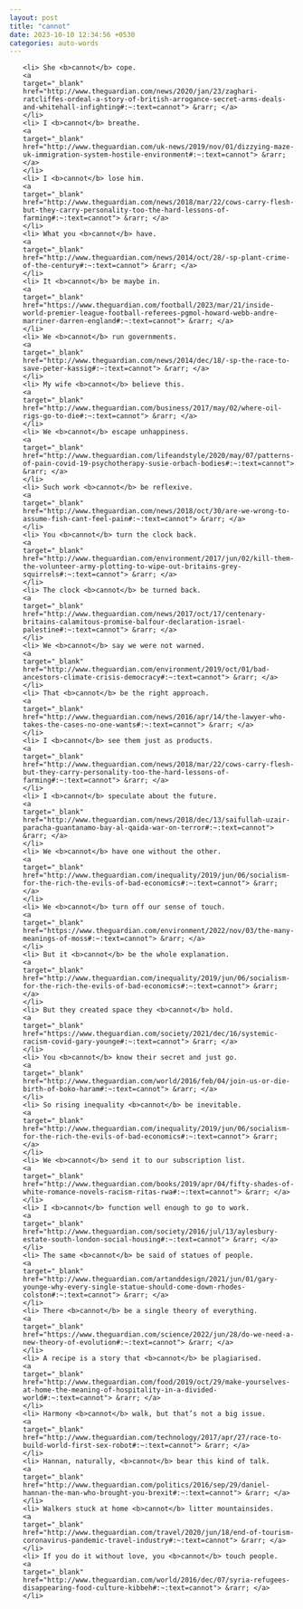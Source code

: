 ```yaml
---
layout: post
title: "cannot"
date: 2023-10-10 12:34:56 +0530
categories: auto-words
---
```

<ol>

    <li> She <b>cannot</b> cope.
    <a 
    target="_blank" 
    href="http://www.theguardian.com/news/2020/jan/23/zaghari-ratcliffes-ordeal-a-story-of-british-arrogance-secret-arms-deals-and-whitehall-infighting#:~:text=cannot"> &rarr; </a>
    </li>
    <li> I <b>cannot</b> breathe.
    <a 
    target="_blank" 
    href="http://www.theguardian.com/uk-news/2019/nov/01/dizzying-maze-uk-immigration-system-hostile-environment#:~:text=cannot"> &rarr; </a>
    </li>
    <li> I <b>cannot</b> lose him.
    <a 
    target="_blank" 
    href="http://www.theguardian.com/news/2018/mar/22/cows-carry-flesh-but-they-carry-personality-too-the-hard-lessons-of-farming#:~:text=cannot"> &rarr; </a>
    </li>
    <li> What you <b>cannot</b> have.
    <a 
    target="_blank" 
    href="http://www.theguardian.com/news/2014/oct/28/-sp-plant-crime-of-the-century#:~:text=cannot"> &rarr; </a>
    </li>
    <li> It <b>cannot</b> be maybe in.
    <a 
    target="_blank" 
    href="https://www.theguardian.com/football/2023/mar/21/inside-world-premier-league-football-referees-pgmol-howard-webb-andre-marriner-darren-england#:~:text=cannot"> &rarr; </a>
    </li>
    <li> We <b>cannot</b> run governments.
    <a 
    target="_blank" 
    href="http://www.theguardian.com/news/2014/dec/18/-sp-the-race-to-save-peter-kassig#:~:text=cannot"> &rarr; </a>
    </li>
    <li> My wife <b>cannot</b> believe this.
    <a 
    target="_blank" 
    href="http://www.theguardian.com/business/2017/may/02/where-oil-rigs-go-to-die#:~:text=cannot"> &rarr; </a>
    </li>
    <li> We <b>cannot</b> escape unhappiness.
    <a 
    target="_blank" 
    href="http://www.theguardian.com/lifeandstyle/2020/may/07/patterns-of-pain-covid-19-psychotherapy-susie-orbach-bodies#:~:text=cannot"> &rarr; </a>
    </li>
    <li> Such work <b>cannot</b> be reflexive.
    <a 
    target="_blank" 
    href="http://www.theguardian.com/news/2018/oct/30/are-we-wrong-to-assume-fish-cant-feel-pain#:~:text=cannot"> &rarr; </a>
    </li>
    <li> You <b>cannot</b> turn the clock back.
    <a 
    target="_blank" 
    href="http://www.theguardian.com/environment/2017/jun/02/kill-them-the-volunteer-army-plotting-to-wipe-out-britains-grey-squirrels#:~:text=cannot"> &rarr; </a>
    </li>
    <li> The clock <b>cannot</b> be turned back.
    <a 
    target="_blank" 
    href="http://www.theguardian.com/news/2017/oct/17/centenary-britains-calamitous-promise-balfour-declaration-israel-palestine#:~:text=cannot"> &rarr; </a>
    </li>
    <li> We <b>cannot</b> say we were not warned.
    <a 
    target="_blank" 
    href="http://www.theguardian.com/environment/2019/oct/01/bad-ancestors-climate-crisis-democracy#:~:text=cannot"> &rarr; </a>
    </li>
    <li> That <b>cannot</b> be the right approach.
    <a 
    target="_blank" 
    href="http://www.theguardian.com/news/2016/apr/14/the-lawyer-who-takes-the-cases-no-one-wants#:~:text=cannot"> &rarr; </a>
    </li>
    <li> I <b>cannot</b> see them just as products.
    <a 
    target="_blank" 
    href="http://www.theguardian.com/news/2018/mar/22/cows-carry-flesh-but-they-carry-personality-too-the-hard-lessons-of-farming#:~:text=cannot"> &rarr; </a>
    </li>
    <li> I <b>cannot</b> speculate about the future.
    <a 
    target="_blank" 
    href="http://www.theguardian.com/news/2018/dec/13/saifullah-uzair-paracha-guantanamo-bay-al-qaida-war-on-terror#:~:text=cannot"> &rarr; </a>
    </li>
    <li> We <b>cannot</b> have one without the other.
    <a 
    target="_blank" 
    href="http://www.theguardian.com/inequality/2019/jun/06/socialism-for-the-rich-the-evils-of-bad-economics#:~:text=cannot"> &rarr; </a>
    </li>
    <li> We <b>cannot</b> turn off our sense of touch.
    <a 
    target="_blank" 
    href="https://www.theguardian.com/environment/2022/nov/03/the-many-meanings-of-moss#:~:text=cannot"> &rarr; </a>
    </li>
    <li> But it <b>cannot</b> be the whole explanation.
    <a 
    target="_blank" 
    href="http://www.theguardian.com/inequality/2019/jun/06/socialism-for-the-rich-the-evils-of-bad-economics#:~:text=cannot"> &rarr; </a>
    </li>
    <li> But they created space they <b>cannot</b> hold.
    <a 
    target="_blank" 
    href="https://www.theguardian.com/society/2021/dec/16/systemic-racism-covid-gary-younge#:~:text=cannot"> &rarr; </a>
    </li>
    <li> You <b>cannot</b> know their secret and just go.
    <a 
    target="_blank" 
    href="http://www.theguardian.com/world/2016/feb/04/join-us-or-die-birth-of-boko-haram#:~:text=cannot"> &rarr; </a>
    </li>
    <li> So rising inequality <b>cannot</b> be inevitable.
    <a 
    target="_blank" 
    href="http://www.theguardian.com/inequality/2019/jun/06/socialism-for-the-rich-the-evils-of-bad-economics#:~:text=cannot"> &rarr; </a>
    </li>
    <li> We <b>cannot</b> send it to our subscription list.
    <a 
    target="_blank" 
    href="http://www.theguardian.com/books/2019/apr/04/fifty-shades-of-white-romance-novels-racism-ritas-rwa#:~:text=cannot"> &rarr; </a>
    </li>
    <li> I <b>cannot</b> function well enough to go to work.
    <a 
    target="_blank" 
    href="http://www.theguardian.com/society/2016/jul/13/aylesbury-estate-south-london-social-housing#:~:text=cannot"> &rarr; </a>
    </li>
    <li> The same <b>cannot</b> be said of statues of people.
    <a 
    target="_blank" 
    href="http://www.theguardian.com/artanddesign/2021/jun/01/gary-younge-why-every-single-statue-should-come-down-rhodes-colston#:~:text=cannot"> &rarr; </a>
    </li>
    <li> There <b>cannot</b> be a single theory of everything.
    <a 
    target="_blank" 
    href="https://www.theguardian.com/science/2022/jun/28/do-we-need-a-new-theory-of-evolution#:~:text=cannot"> &rarr; </a>
    </li>
    <li> A recipe is a story that <b>cannot</b> be plagiarised.
    <a 
    target="_blank" 
    href="http://www.theguardian.com/food/2019/oct/29/make-yourselves-at-home-the-meaning-of-hospitality-in-a-divided-world#:~:text=cannot"> &rarr; </a>
    </li>
    <li> Harmony <b>cannot</b> walk, but that’s not a big issue.
    <a 
    target="_blank" 
    href="http://www.theguardian.com/technology/2017/apr/27/race-to-build-world-first-sex-robot#:~:text=cannot"> &rarr; </a>
    </li>
    <li> Hannan, naturally, <b>cannot</b> bear this kind of talk.
    <a 
    target="_blank" 
    href="http://www.theguardian.com/politics/2016/sep/29/daniel-hannan-the-man-who-brought-you-brexit#:~:text=cannot"> &rarr; </a>
    </li>
    <li> Walkers stuck at home <b>cannot</b> litter mountainsides.
    <a 
    target="_blank" 
    href="http://www.theguardian.com/travel/2020/jun/18/end-of-tourism-coronavirus-pandemic-travel-industry#:~:text=cannot"> &rarr; </a>
    </li>
    <li> If you do it without love, you <b>cannot</b> touch people.
    <a 
    target="_blank" 
    href="http://www.theguardian.com/world/2016/dec/07/syria-refugees-disappearing-food-culture-kibbeh#:~:text=cannot"> &rarr; </a>
    </li>